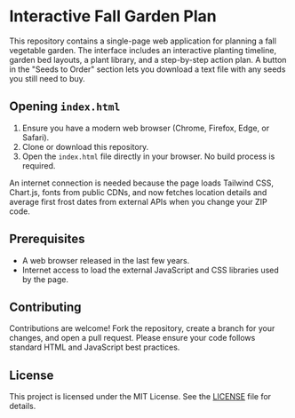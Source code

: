 # Interactive Fall Garden Plan

This repository contains a single-page web application for planning a fall vegetable garden. The interface includes an interactive planting timeline, garden bed layouts, a plant library, and a step-by-step action plan. A button in the "Seeds to Order" section lets you download a text file with any seeds you still need to buy.

## Opening `index.html`

1. Ensure you have a modern web browser (Chrome, Firefox, Edge, or Safari).
2. Clone or download this repository.
3. Open the `index.html` file directly in your browser. No build process is required.


An internet connection is needed because the page loads Tailwind CSS, Chart.js, fonts from public CDNs, and now fetches location details and average first frost dates from external APIs when you change your ZIP code.


## Prerequisites

- A web browser released in the last few years.
- Internet access to load the external JavaScript and CSS libraries used by the page.

## Contributing

Contributions are welcome! Fork the repository, create a branch for your changes, and open a pull request. Please ensure your code follows standard HTML and JavaScript best practices.

## License

This project is licensed under the MIT License. See the [LICENSE](LICENSE) file for details.
